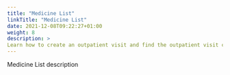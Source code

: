 ```yaml
---
title: "Medicine List"
linkTitle: "Medicine List"
date: 2021-12-08T09:22:27+01:00
weight: 8
description: >
Learn how to create an outpatient visit and find the outpatient visit created previously
---
```


Medicine List description
